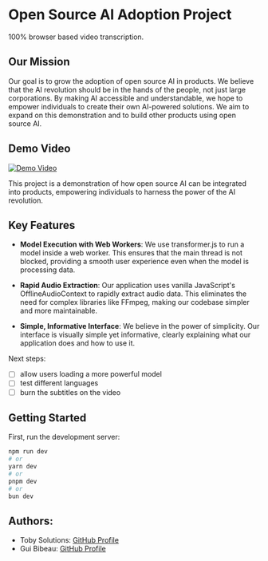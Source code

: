 # Open Source AI Adoption Project

100% browser based video transcription.

## Our Mission

Our goal is to grow the adoption of open source AI in products. We believe that the AI revolution should be in the hands of the people, not just large corporations. By making AI accessible and understandable, we hope to empower individuals to create their own AI-powered solutions. We aim to expand on this demonstration and to build other products using open source AI.

## Demo Video

[![Demo Video](https://i.vimeocdn.com/video/123456789_1280x720.jpg)](https://player.vimeo.com/video/890829724?badge=0&autopause=0&quality_selector=1&player_id=0&app_id=58479)

This project is a demonstration of how open source AI can be integrated into products, empowering individuals to harness the power of the AI revolution.

## Key Features

- **Model Execution with Web Workers**: We use transformer.js to run a model inside a web worker. This ensures that the main thread is not blocked, providing a smooth user experience even when the model is processing data.

- **Rapid Audio Extraction**: Our application uses vanilla JavaScript's OfflineAudioContext to rapidly extract audio data. This eliminates the need for complex libraries like FFmpeg, making our codebase simpler and more maintainable.

- **Simple, Informative Interface**: We believe in the power of simplicity. Our interface is visually simple yet informative, clearly explaining what our application does and how to use it.

Next steps:

- [ ] allow users loading a more powerful model
- [ ] test different languages
- [ ] burn the subtitles on the video

## Getting Started

First, run the development server:

```bash
npm run dev
# or
yarn dev
# or
pnpm dev
# or
bun dev

```

## Authors:

- Toby Solutions: [GitHub Profile](https://github.com/tobySolutions)
- Gui Bibeau: [GitHub Profile](https://github.com/GuiBibeau)

